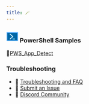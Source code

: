 ```yaml
---
title: 🪄
---
```


### ![Pws_Icon](/cus_img/pws_icon-002.png) PowerShell Samples 
🥷[PWS_App_Detect](PowerShell_Public/PWS_Detect_installed_app.md)

### Troubleshooting
- 🚧 [Troubleshooting and FAQ](notes/troubleshooting.md)
- 🐛 [Submit an Issue](https://github.com/jackyzha0/quartz/issues)
- 👀 [Discord Community](https://discord.gg/cRFFHYye7t)
